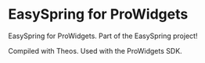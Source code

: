 EasySpring for ProWidgets
=========================

EasySpring for ProWidgets. Part of the EasySpring project!

Compiled with Theos. Used with the ProWidgets SDK.
